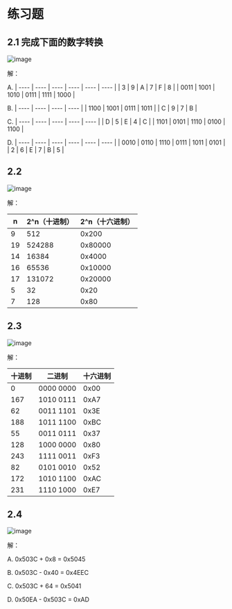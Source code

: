 # 练习题

## 2.1 完成下面的数字转换

![image](http://shadows-mall.oss-cn-shenzhen.aliyuncs.com/images/assets/cs/43.png)

解：

A.
| ---- | ---- | ---- | ---- | ---- | ---- |
| 3 | 9 | A | 7 | F | 8 |
| 0011 | 1001 | 1010 | 0111 | 1111 | 1000 |

B.
| ---- | ---- | ---- | ---- |
| 1100 | 1001 | 0111 | 1011 |
| C | 9 | 7 | B |

C.
| ---- | ---- | ---- | ---- | ---- |
| D | 5 | E | 4 | C |
| 1101 | 0101 | 1110 | 0100 | 1100 |

D.
| ---- | ---- | ---- | ---- | ---- | ---- |
| 0010 | 0110 | 1110 | 0111 | 1011 | 0101 |
| 2 | 6 | E | 7 | B | 5 |

## 2.2

![image](http://shadows-mall.oss-cn-shenzhen.aliyuncs.com/images/assets/cs/44.png)

解：

| n   | 2^n（十进制） | 2^n（十六进制） |
| --- | ------------- | --------------- |
| 9   | 512           | 0x200           |
| 19  | 524288        | 0x80000         |
| 14  | 16384         | 0x4000          |
| 16  | 65536         | 0x10000         |
| 17  | 131072        | 0x20000         |
| 5   | 32            | 0x20            |
| 7   | 128           | 0x80            |

## 2.3

![image](http://shadows-mall.oss-cn-shenzhen.aliyuncs.com/images/assets/cs/46.png)

解：

| 十进制 | 二进制    | 十六进制 |
| ------ | --------- | -------- |
| 0      | 0000 0000 | 0x00     |
| 167    | 1010 0111 | 0xA7     |
| 62     | 0011 1101 | 0x3E     |
| 188    | 1011 1100 | 0xBC     |
| 55     | 0011 0111 | 0x37     |
| 128    | 1000 0000 | 0x80     |
| 243    | 1111 0011 | 0xF3     |
| 82     | 0101 0010 | 0x52     |
| 172    | 1010 1100 | 0xAC     |
| 231    | 1110 1000 | 0xE7     |

## 2.4

![image](http://shadows-mall.oss-cn-shenzhen.aliyuncs.com/images/assets/cs/47.png)

解：

A. 0x503C + 0x8 = 0x5045

B. 0x503C - 0x40 = 0x4EEC

C. 0x503C + 64 = 0x5041

D. 0x50EA - 0x503C = 0xAD

